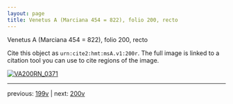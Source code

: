 ```yaml
---
layout: page
title: Venetus A (Marciana 454 = 822), folio 200, recto
---
```


Venetus A (Marciana 454 = 822), folio 200, recto

Cite this object as `urn:cite2:hmt:msA.v1:200r`.  The full image is linked to a citation tool you can use to cite regions of the image.

[![VA200RN_0371](http://www.homermultitext.org/iipsrv?IIIF=/project/homer/pyramidal/deepzoom/hmt/vaimg/2017a/VA200RN_0371.tif/full/800,/0/default.jpg)](http://www.homermultitext.org/ict2/?urn=urn:cite2:hmt:vaimg.2017a:VA200RN_0371) 

---

previous:  [199v](../199v/) | next: [200v](../200v/)